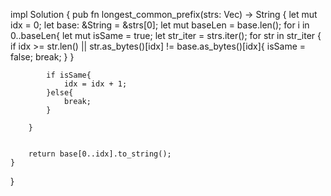 impl Solution {
    pub fn longest_common_prefix(strs: Vec<String>) -> String {
        let mut idx = 0;
        let base: &String = &strs[0];
        let mut baseLen = base.len();
        for i in 0..baseLen{
            let mut isSame = true;
            let str_iter = strs.iter();
            for str in str_iter {
                if idx >= str.len() || str.as_bytes()[idx] != base.as_bytes()[idx]{
                    isSame = false;
                    break;
                }
            }

            if isSame{
                idx = idx + 1;
            }else{
                break;
            }

        }
        

        return base[0..idx].to_string();
    }
}
